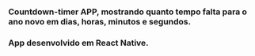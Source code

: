 ### Countdown-timer APP, mostrando quanto tempo falta para o ano novo em dias, horas, minutos e segundos.
### App desenvolvido em React Native.
